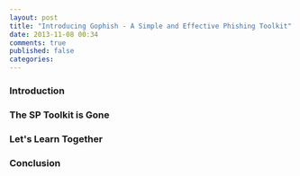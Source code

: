 ```yaml
---
layout: post
title: "Introducing Gophish - A Simple and Effective Phishing Toolkit"
date: 2013-11-08 00:34
comments: true
published: false
categories: 
---
```


### Introduction

### The SP Toolkit is Gone

### Let's Learn Together

### Conclusion